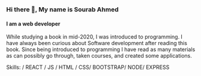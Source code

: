 ### Hi there 👋, My name is Sourab Ahmed
#### I am a web developer
While studying a book in mid-2020, I was introduced to programming. I have always been curious about Software development after reading this book. Since being introduced to programming I have read as many materials as can possibly go through, taken courses, and created some applications.

Skills: / REACT / JS / HTML / CSS/ BOOTSTRAP/ NODE/ EXPRESS
